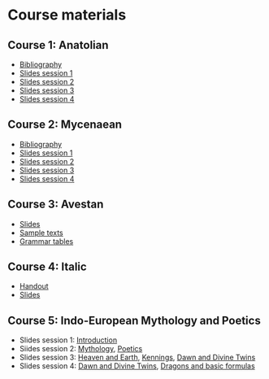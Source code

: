 # Course materials

## Course 1: Anatolian
- [Bibliography](anatolian_bibl.pdf)
- [Slides session 1](anatolian1.pdf)
- [Slides session 2](anatolian2.pdf)
- [Slides session 3](anatolian3.pdf)
- [Slides session 4](anatolian4.pdf)

## Course 2: Mycenaean
- [Bibliography](mycenaean_bibl.pdf)
- [Slides session 1](mycenaean1.pdf)
- [Slides session 2](mycenaean2.pdf)
- [Slides session 3](mycenaean3.pdf)
- [Slides session 4](mycenaean4.pdf)

## Course 3: Avestan
- [Slides](avestan.pdf)
- [Sample texts](avestan_texts.pdf)
- [Grammar tables](avesan_grammar.pdf)

## Course 4: Italic
- [Handout](italic_handout.pdf)
- [Slides](italic1.pdf)

## Course 5: Indo-European Mythology and Poetics 
- Slides session 1: [Introduction](poetics1.pdf)
- Siides session 2: [Mythology](poetics2.pdf), [Poetics](poetics3.pdf)
- Slides session 3: [Heaven and Earth](poetics4.pdf), [Kennings](poetics5.pdf), [Dawn and Divine Twins](poetics6.pdf)
- Slides session 4: [Dawn and Divine Twins](poetics7.pdf), [Dragons and basic formulas](poetics8.pdf)

  
